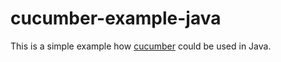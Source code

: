 cucumber-example-java
=====================

This is a simple example how [cucumber](https://github.com/cucumber/cucumber-jvm) could be used in Java.
